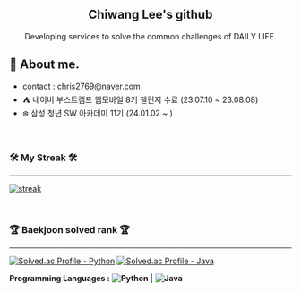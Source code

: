<div align="center">
  
<h2> Chiwang Lee's github <a target="_blank" rel="noopener noreferrer" href="https://camo.githubusercontent.com/e8e7b06ecf583bc040eb60e44eb5b8e0ecc5421320a92929ce21522dbc34c891/68747470733a2f2f6d656469612e67697068792e636f6d2f6d656469612f6876524a434c467a6361737252346961377a2f67697068792e676966"></a> </h2> 
  
  Developing services to solve the common challenges of DAILY LIFE. <br>
  
</div>
  
</div>

## 💬 About me.
- contact : chris2769@naver.com
- :tent: 네이버 부스트캠프 웹모바일 8기 챌린지 수료 (23.07.10 ~ 23.08.08)
- :snowflake: 삼성 청년 SW 아카데미 11기 (24.01.02 ~ )

<br/>



### 🛠️ My Streak 🛠️

---

[![streak](https://github-readme-streak-stats.herokuapp.com/?user=noxknow&theme=blueberry_duo)](https://github.com/noxknow)

<br/>

### <p>🏆 Baekjoon solved rank 🏆</p> 

---

[![Solved.ac Profile - Python](http://mazassumnida.wtf/api/v2/generate_badge?boj=chris2769)](https://solved.ac/chris2769) 
[![Solved.ac Profile - Java](http://mazassumnida.wtf/api/v2/generate_badge?boj=noxknow)](https://solved.ac/noxknow)

**Programming Languages :** **![Python](https://img.shields.io/badge/Python-blue?logo=python)** | **![Java](https://img.shields.io/badge/Java-orange?logo=java)**

</div>



